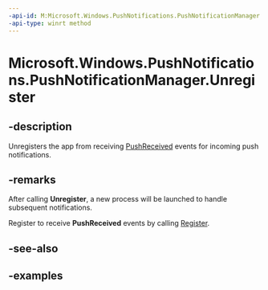 ```yaml
---
-api-id: M:Microsoft.Windows.PushNotifications.PushNotificationManager.Unregister
-api-type: winrt method
---
```


# Microsoft.Windows.PushNotifications.PushNotificationManager.Unregister

<!--
public void Unregister ();
-->


## -description

Unregisters the app from receiving [PushReceived](xref:Microsoft.Windows.PushNotifications.PushNotificationManager.PushReceived) events for incoming push notifications.

## -remarks

After calling **Unregister**, a new process will be launched to handle subsequent notifications.

Register to receive **PushReceived** events by calling [Register](xref:Microsoft.Windows.PushNotifications.PushNotificationManager.Register).


## -see-also

## -examples


